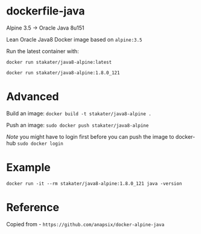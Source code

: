 # dockerfile-java

Alpine 3.5 -> Oracle Java 8u151

Lean Oracle Java8 Docker image based on `alpine:3.5`

Run the latest container with:

`docker run stakater/java8-alpine:latest`

`docker run stakater/java8-alpine:1.8.0_121`

# Advanced

Build an image:
`docker build -t stakater/java8-alpine .`

Push an image:
`sudo docker push stakater/java8-alpine`

_Note_ you might have to login first before you can push the image to docker-hub `sudo docker login`

# Example

`docker run -it --rm stakater/java8-alpine:1.8.0_121 java -version`

# Reference

Copied from - `https://github.com/anapsix/docker-alpine-java`
